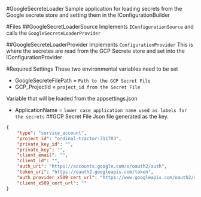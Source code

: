 ﻿#GoogleSecreteLoader
Sample application for loading secrets from the Google secrete store and setting them in the IConfigurationBuilder

#Files
##GoogleSecretLoaderSource
Implements `IConfigurationSource` and calls the `GoogleSecreteLoaderProvider`

##GoogleSecreteLoaderProvider
Implements `ConfigurationProvider`
This is where the secretes are read from the GCP Secrete store and set into the IConfigurationProvider


#Required Settings
These two environmental variables need to be set
* GoogleSecreteFilePath = `Path to the GCP Secret File`
* GCP_ProjectId = `project_id from the Secret File`
  
Variable that will be loaded from the appsettings.json
* ApplicationName = `lower case application name used as labels for the secrets`
##GCP Secret File
Json file generated as the key.
```json
{
    "type": "service_account",
    "project_id": "ordinal-tractor-311703",
    "private_key_id": "",
    "private_key": "",
    "client_email": "",
    "client_id": "",
    "auth_uri": "https://accounts.google.com/o/oauth2/auth",
    "token_uri": "https://oauth2.googleapis.com/token",
    "auth_provider_x509_cert_url": "https://www.googleapis.com/oauth2/v1/certs",
    "client_x509_cert_url": ""
}
```

